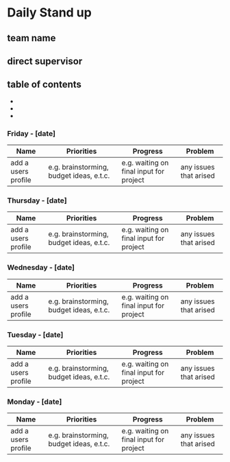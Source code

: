 # Daily Stand up 
## team name
## direct supervisor 
## table of contents
-
-
-

### Friday - [date]
Name | Priorities | Progress | Problem 
---- | ---- | ---- | ----
add a users profile | e.g. brainstorming, budget ideas, e.t.c. | e.g. waiting on final input for project | any issues that arised

### Thursday - [date]
Name | Priorities | Progress | Problem 
---- | ---- | ---- | ----
add a users profile | e.g. brainstorming, budget ideas, e.t.c. | e.g. waiting on final input for project | any issues that arised

### Wednesday - [date]
Name | Priorities | Progress | Problem 
---- | ---- | ---- | ----
add a users profile | e.g. brainstorming, budget ideas, e.t.c. | e.g. waiting on final input for project | any issues that arised

### Tuesday - [date]
Name | Priorities | Progress | Problem 
---- | ---- | ---- | ----
add a users profile | e.g. brainstorming, budget ideas, e.t.c. | e.g. waiting on final input for project | any issues that arised

### Monday - [date]
Name | Priorities | Progress | Problem 
---- | ---- | ---- | ----
add a users profile | e.g. brainstorming, budget ideas, e.t.c. | e.g. waiting on final input for project | any issues that arised